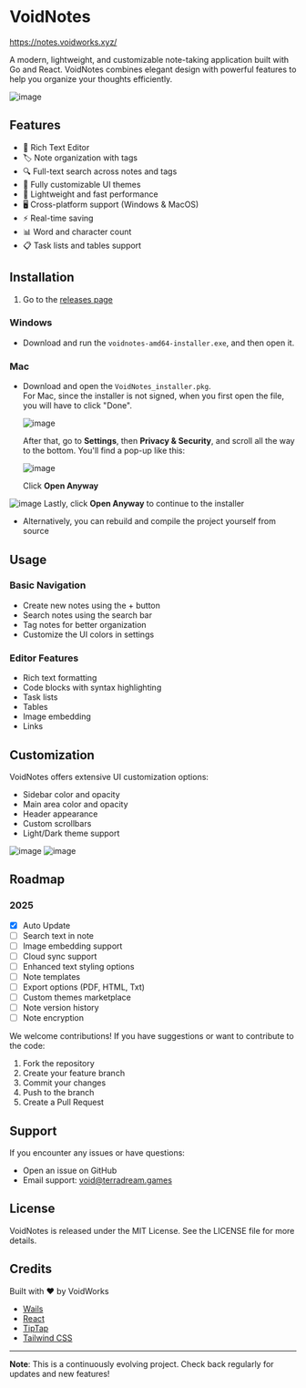 # VoidNotes 
https://notes.voidworks.xyz/

A modern, lightweight, and customizable note-taking application built with Go and React. VoidNotes combines elegant design with powerful features to help you organize your thoughts efficiently.

![image](https://github.com/user-attachments/assets/509d40c9-e06b-486b-94fa-64c60b62e65c)

## Features

- 📝 Rich Text Editor
- 🏷️ Note organization with tags
- 🔍 Full-text search across notes and tags
- 🎨 Fully customizable UI themes
- 💨 Lightweight and fast performance
- 🖥️ Cross-platform support (Windows & MacOS)
- ⚡ Real-time saving
- 📊 Word and character count
- 📋 Task lists and tables support

## Installation

1. Go to the [releases page](https://github.com/xptea/VoidNotes/releases)

### Windows
- Download and run the `voidnotes-amd64-installer.exe`, and then open it.

### Mac
- Download and open the `VoidNotes_installer.pkg`.  
  For Mac, since the installer is not signed, when you first open the file, you will have to click "Done".
  
  ![image](https://github.com/user-attachments/assets/143294cb-ca55-4ca3-9116-612cdbf1690e)

  After that, go to **Settings**, then **Privacy & Security**, and scroll all the way to the bottom. You'll find a pop-up like this:

  ![image](https://github.com/user-attachments/assets/354bd61a-0f19-4cd0-b77d-5306603b2c67)

  Click **Open Anyway** 

![image](https://github.com/user-attachments/assets/ff8c589b-bfe1-4792-8870-4c4e2af1dfed)
 Lastly, click **Open Anyway** to continue to the installer
- Alternatively, you can rebuild and compile the project yourself from source
  

## Usage

### Basic Navigation
- Create new notes using the + button
- Search notes using the search bar
- Tag notes for better organization
- Customize the UI colors in settings

### Editor Features
- Rich text formatting
- Code blocks with syntax highlighting
- Task lists
- Tables
- Image embedding
- Links

## Customization

VoidNotes offers extensive UI customization options:

- Sidebar color and opacity
- Main area color and opacity
- Header appearance
- Custom scrollbars
- Light/Dark theme support

![image](https://github.com/user-attachments/assets/ace0e33c-99fc-444b-b836-8dece14afb55)
![image](https://github.com/user-attachments/assets/0e1a6066-e1f4-43c4-b26e-600558c9d8bc)

## Roadmap

### 2025
- [x] Auto Update
- [ ] Search text in note
- [ ] Image embedding support
- [ ] Cloud sync support
- [ ] Enhanced text styling options
- [ ] Note templates
- [ ] Export options (PDF, HTML, Txt)
- [ ] Custom themes marketplace
- [ ] Note version history
- [ ] Note encryption

We welcome contributions! If you have suggestions or want to contribute to the code:

1. Fork the repository
2. Create your feature branch
3. Commit your changes
4. Push to the branch
5. Create a Pull Request

## Support

If you encounter any issues or have questions:

- Open an issue on GitHub
- Email support: void@terradream.games

## License

VoidNotes is released under the MIT License. See the LICENSE file for more details.

## Credits

Built with ❤️ by VoidWorks

- [Wails](https://wails.io/)
- [React](https://reactjs.org/)
- [TipTap](https://tiptap.dev/)
- [Tailwind CSS](https://tailwindcss.com/)

---

**Note**: This is a continuously evolving project. Check back regularly for updates and new features!
